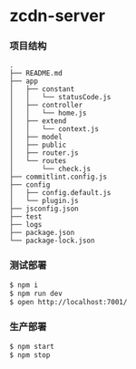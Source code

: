# zcdn-server

### 项目结构

    .
    ├── README.md
    ├── app
    │   ├── constant
    │   │   └── statusCode.js
    │   ├── controller
    │   │   └── home.js
    │   ├── extend
    │   │   └── context.js
    │   ├── model
    │   ├── public
    │   ├── router.js
    │   └── routes
    │       └── check.js
    ├── commitlint.config.js
    ├── config
    │   ├── config.default.js
    │   └── plugin.js
    ├── jsconfig.json
    ├── test 
    ├── logs
    ├── package.json
    └── package-lock.json


### 测试部署

```bash
$ npm i
$ npm run dev
$ open http://localhost:7001/
```

### 生产部署

```bash
$ npm start
$ npm stop
```